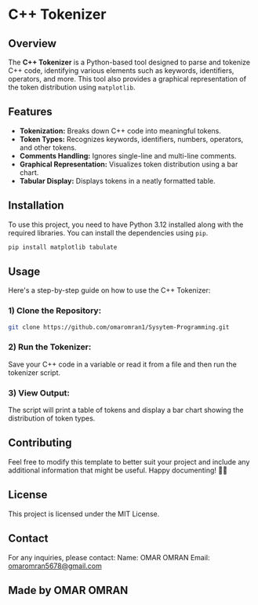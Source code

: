 # C++ Tokenizer

## Overview
The **C++ Tokenizer** is a Python-based tool designed to parse and tokenize C++ code, identifying various elements such as keywords, identifiers, operators, and more. This tool also provides a graphical representation of the token distribution using `matplotlib`.

## Features
- **Tokenization:** Breaks down C++ code into meaningful tokens.
- **Token Types:** Recognizes keywords, identifiers, numbers, operators, and other tokens.
- **Comments Handling:** Ignores single-line and multi-line comments.
- **Graphical Representation:** Visualizes token distribution using a bar chart.
- **Tabular Display:** Displays tokens in a neatly formatted table.

## Installation
To use this project, you need to have Python 3.12 installed along with the required libraries. You can install the dependencies using `pip`.

```sh
pip install matplotlib tabulate

```

## Usage
Here's a step-by-step guide on how to use the C++ Tokenizer:
### 1) Clone the Repository:
```sh
git clone https://github.com/omaromran1/Sysytem-Programming.git
```

### 2) Run the Tokenizer:
Save your C++ code in a variable or read it from a file and then run the tokenizer script.

### 3)  View Output:
The script will print a table of tokens and display a bar chart showing the distribution of token types.

## Contributing
Feel free to modify this template to better suit your project and include any additional information that might be useful. Happy documenting! 📄😊

## License
This project is licensed under the MIT License.

## Contact
For any inquiries, please contact:
Name: OMAR OMRAN
Email: omaromran5678@gmail.com





## Made by OMAR OMRAN
